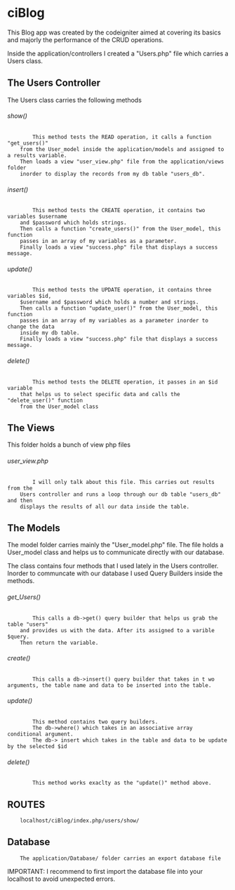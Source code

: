 # ciBlog

This Blog app was created by the codeigniter aimed at covering its basics and
majorly the performance of the CRUD operations.

Inside the application/controllers I created a "Users.php" file which carries
a Users class.

## The Users Controller

The Users class carries the following methods

###### show()

            This method tests the READ operation, it calls a function "get_users()"
        from the User_model inside the application/models and assigned to a results variable.
        Then loads a view "user_view.php" file from the application/views folder
        inorder to display the records from my db table "users_db".

###### insert()

            This method tests the CREATE operation, it contains two variables $username
        and $password which holds strings.
        Then calls a function "create_users()" from the User_model, this function
        passes in an array of my variables as a parameter.
        Finally loads a view "success.php" file that displays a success message.

###### update()

            This method tests the UPDATE operation, it contains three variables $id,
        $username and $password which holds a number and strings.
        Then calls a function "update_user()" from the User_model, this function
        passes in an array of my variables as a parameter inorder to change the data
        inside my db table.
        Finally loads a view "success.php" file that displays a success message.

###### delete()

            This method tests the DELETE operation, it passes in an $id variable
        that helps us to select specific data and calls the "delete_user()" function
        from the User_model class

## The Views

This folder holds a bunch of view php files

###### user_view.php

            I will only talk about this file. This carries out results from the
        Users controller and runs a loop through our db table "users_db" and then
        displays the results of all our data inside the table.

## The Models

The model folder carries mainly the "User_model.php" file. The file holds a User_model
class and helps us to communicate directly with our database.

The class contains four methods that I used lately in the Users controller.
Inorder to communcate with our database I used Query Builders inside the methods.

###### get_Users()

            This calls a db->get() query builder that helps us grab the table "users"
        and provides us with the data. After its assigned to a varible $query.
        Then return the variable.



###### create()

            This calls a db->insert() query builder that takes in t wo arguments, the table name and data to be inserted into the table.

###### update()

            This method contains two query builders.
            The db->where() which takes in an associative array conditional argument.
            The db-> insert which takes in the table and data to be update by the selected $id


###### delete()

            This method works exaclty as the "update()" method above.

## ROUTES

        localhost/ciBlog/index.php/users/show/

## Database

        The application/Database/ folder carries an export database file

IMPORTANT: I recommend to first import the database file into your localhost
to avoid unexpected errors.
